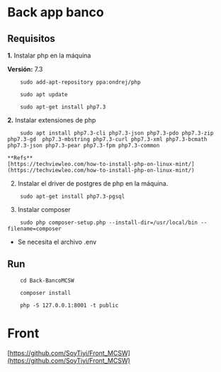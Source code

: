 # Back app banco

## Requisitos

**1.** Instalar php en la máquina

**Versión:** 7.3

```
    sudo add-apt-repository ppa:ondrej/php

    sudo apt update

    sudo apt-get install php7.3

```
**2.** Instalar extensiones de php 

```
    sudo apt install php7.3-cli php7.3-json php7.3-pdo php7.3-zip php7.3-gd  php7.3-mbstring php7.3-curl php7.3-xml php7.3-bcmath php7.3-json php7.3-pear php7.3-fpm php7.3-common
```
    **Refs**
    [https://techviewleo.com/how-to-install-php-on-linux-mint/](https://techviewleo.com/how-to-install-php-on-linux-mint/) 


2. Instalar el driver de postgres de php en la máquina.

```
    sudo apt-get install php7.3-pgsql
```

3. Instalar composer

```
    sudo php composer-setup.php --install-dir=/usr/local/bin --filename=composer
```

* Se necesita el archivo .env

## Run

```
    cd Back-BancoMCSW

    composer install

    php -S 127.0.0.1:8001 -t public
```

# Front 

[https://github.com/SoyTiyi/Front_MCSW](https://github.com/SoyTiyi/Front_MCSW) 


